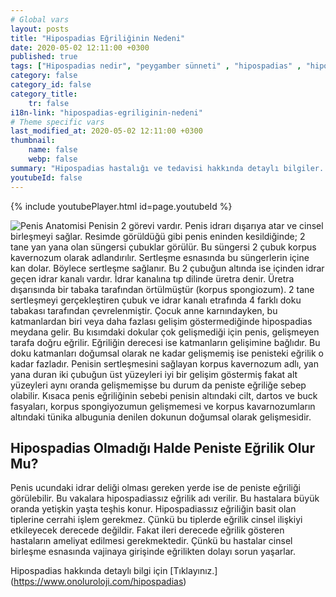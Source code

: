 ```yaml
---
# Global vars
layout: posts
title: "Hipospadias Eğriliğinin Nedeni"
date: 2020-05-02 12:11:00 +0300
published: true
tags: ["Hipospadias nedir", "peygamber sünneti" , "hipospadias" , "hipospadiasta eğrilik" , "hipospadias teşhis" , "hipospadias sünnet" , "hipospadias tip" , "hipospadias ameliyatı" , "hipospadias belirti" , "hipospadias tedavi" , "hipospadias çözüm" , "hipospadias sakatı" , "hipospadias sakatı ameliyatı" , "başarısız hipospadias ameliyatı" , "peygamber sünneti ameliyatı" , "peygamber sünneti tedavi" , "ileri hipospadias" ]
category: false
category_id: false
category_title:
    tr: false
i18n-link: "hipospadias-egriliginin-nedeni"
# Theme specific vars
last_modified_at: 2020-05-02 12:11:00 +0300
thumbnail:
    name: false
    webp: false
summary: "Hipospadias hastalığı ve tedavisi hakkında detaylı bilgiler... , Hipospadias nedir? ,  Hipospadias sakatı hastalarının tedavisi? , Hipospadias eğriliğinin sebebi, Hipospadias olmadığı halde peniste eğrilik olur mu? , Hipospadis teşhisi nasıl konur? , Hipospadiaslı çocuklar sünnet olmalı mı?, Hipospadias ameliyatı nasıl yapılır?"
youtubeId: false
---
```

{% include youtubePlayer.html id=page.youtubeId %}




![Penis Anatomisi](/assets/img/penisanotimisi.jpeg)
Penisin 2 görevi vardır. Penis idrarı dışarıya atar ve cinsel birleşmeyi sağlar. Resimde görüldüğü gibi penis eninden kesildiğinde; 2 tane yan yana olan süngersi çubuklar görülür. Bu süngersi 2 çubuk korpus kavernozum olarak adlandırılır. Sertleşme esnasında bu süngerlerin içine kan dolar. Böylece sertleşme sağlanır. Bu 2 çubuğun altında ise içinden idrar geçen idrar kanalı vardır. İdrar kanalına tıp dilinde üretra denir. Üretra dışarısında bir tabaka tarafından örtülmüştür (korpus spongiozum). 2 tane sertleşmeyi gerçekleştiren çubuk ve idrar kanalı etrafında 4 farklı doku tabakası tarafından çevrelenmiştir. Çocuk anne karnındayken, bu katmanlardan biri veya daha fazlası gelişim göstermediğinde hipospadias meydana gelir. Bu kısımdaki dokular çok gelişmediği için penis, gelişmeyen tarafa doğru eğrilir. Eğriliğin derecesi ise katmanların gelişimine bağlıdır. Bu doku katmanları doğumsal olarak ne kadar gelişmemiş ise penisteki eğrilik o kadar fazladır.
Penisin sertleşmesini sağlayan korpus kavernozum adlı, yan yana duran iki çubuğun üst yüzeyleri iyi bir gelişim göstermiş fakat alt yüzeyleri aynı oranda gelişmemişse bu durum da peniste eğriliğe sebep olabilir.
Kısaca penis eğriliğinin sebebi penisin altındaki cilt, dartos ve buck fasyaları, korpus spongiyozumun gelişmemesi ve  korpus kavarnozumların altındaki tünika albugunia denilen dokunun doğumsal olarak gelişmesidir.

## Hipospadias Olmadığı Halde Peniste Eğrilik Olur Mu?

Penis ucundaki idrar deliği olması gereken yerde ise de peniste eğriliği görülebilir. Bu vakalara hipospadiassız eğrilik adı verilir. Bu hastalara büyük oranda yetişkin yaşta teşhis konur. Hipospadiassız eğriliğin basit olan tiplerine cerrahi işlem gerekmez. Çünkü bu tiplerde eğrilik cinsel ilişkiyi etkileyecek derecede değildir. Fakat ileri derecede eğrilik gösteren hastaların ameliyat edilmesi gerekmektedir. Çünkü bu hastalar cinsel birleşme esnasında vajinaya girişinde eğrilikten dolayı sorun yaşarlar.




Hipospadias hakkında detaylı bilgi için [Tıklayınız.] (https://www.onoluroloji.com/hipospadias)
